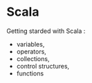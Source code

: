 # Scala
Getting starded with Scala :
- variables, 
- operators, 
- collections, 
- control structures, 
- functions
